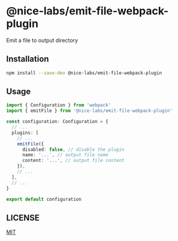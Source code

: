 # @nice-labs/emit-file-webpack-plugin

Emit a file to output directory

## Installation

```bash
npm install --save-dev @nice-labs/emit-file-webpack-plugin
```

## Usage

```typescript
import { Configuration } from 'webpack'
import { emitFile } from '@nice-labs/emit-file-webpack-plugin'

const configuration: Configuration = {
  // ...
  plugins: [
    // ...
    emitFile({
      disabled: false, // disable the plugin
      name: '...', // output file name
      content: '...', // output file content
    }),
    // ...
  ],
  // ...
}

export default configuration
```

## LICENSE

[MIT](LICENSE)
